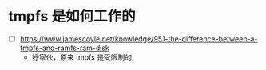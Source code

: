 # tmpfs 是如何工作的

- [ ] https://www.jamescoyle.net/knowledge/951-the-difference-between-a-tmpfs-and-ramfs-ram-disk
  - 好家伙，原来 tmpfs 是受限制的
